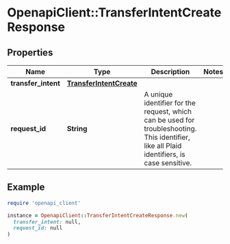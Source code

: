 # OpenapiClient::TransferIntentCreateResponse

## Properties

| Name | Type | Description | Notes |
| ---- | ---- | ----------- | ----- |
| **transfer_intent** | [**TransferIntentCreate**](TransferIntentCreate.md) |  |  |
| **request_id** | **String** | A unique identifier for the request, which can be used for troubleshooting. This identifier, like all Plaid identifiers, is case sensitive. |  |

## Example

```ruby
require 'openapi_client'

instance = OpenapiClient::TransferIntentCreateResponse.new(
  transfer_intent: null,
  request_id: null
)
```

